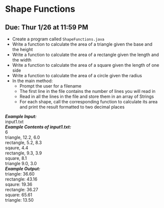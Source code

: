 # Shape Functions

## Due: Thur 1/26 at 11:59 PM

- Create a program called `ShapeFunctions.java`
- Write a function to calculate the area of a triangle given the base and the height
- Write a function to calculate the area of a rectangle given the length and the width
- Write a function to calculate the area of a square given the length of one side
- Write a function to calculate the area of a circle given the radius
- In the main method:
  - Prompt the user for a filename
  - The first line in the file contains the number of lines you will read in
  - Read in all the lines in the file and store them in an array of Strings
  - For each shape, call the corresponding function to calculate its area and print the result formatted to two decimal places

***Example Input:***\
input1.txt\
***Example Contents of input1.txt:***\
6\
triangle, 12.2, 6.0\
rectangle, 5.2, 8.3\
sqaure, 4.4\
rectangle, 9.3, 3.9\
square, 8.1\
triangle 9.0, 3.0\
***Example Output:***\
triangle: 36.60\
rectangle: 43.16\
sqaure: 19.36\
rectangle: 36.27\
square: 65.61\
triangle: 13.50
